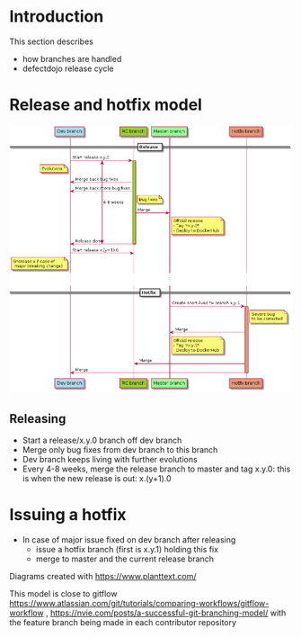 # Introduction
This section describes
- how branches are handled
- defectdojo release cycle


# Release and hotfix model
![Schemas](doc/branching_model.png)
## Releasing
- Start a release/x.y.0 branch off dev branch
- Merge only bug fixes from dev branch to this branch
- Dev branch keeps living with further evolutions
- Every 4-8 weeks, merge the release branch to master and tag x.y.0: this is when the new release is out: x.(y+1).0

# Issuing a hotfix
- In case of major issue fixed on dev branch after releasing
  - issue a hotfix branch (first is x.y.1) holding this fix
  - merge to master and the current release branch


Diagrams created with https://www.planttext.com/

This model is close to gitflow https://www.atlassian.com/git/tutorials/comparing-workflows/gitflow-workflow , https://nvie.com/posts/a-successful-git-branching-model/ with the feature branch being made in each contributor repository
